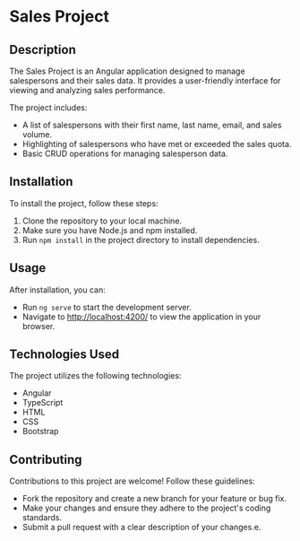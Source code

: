 # Sales Project

## Description
The Sales Project is an Angular application designed to manage salespersons and their sales data. It provides a user-friendly interface for viewing and analyzing sales performance.

The project includes:
- A list of salespersons with their first name, last name, email, and sales volume.
- Highlighting of salespersons who have met or exceeded the sales quota.
- Basic CRUD operations for managing salesperson data.

## Installation
To install the project, follow these steps:
1. Clone the repository to your local machine.
2. Make sure you have Node.js and npm installed.
3. Run `npm install` in the project directory to install dependencies.

## Usage
After installation, you can:
- Run `ng serve` to start the development server.
- Navigate to [http://localhost:4200/](http://localhost:4200/) to view the application in your browser.

## Technologies Used
The project utilizes the following technologies:
- Angular
- TypeScript
- HTML
- CSS
- Bootstrap

## Contributing
Contributions to this project are welcome! Follow these guidelines:
- Fork the repository and create a new branch for your feature or bug fix.
- Make your changes and ensure they adhere to the project's coding standards.
- Submit a pull request with a clear description of your changes.e.
  
